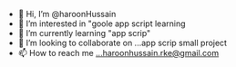 - 👋 Hi, I’m @haroonHussain
- 👀 I’m interested in "goole app script learning
- 🌱 I’m currently learning "app scrip"
- 💞️ I’m looking to collaborate on ...app scrip small project
- 📫 How to reach me ...haroonhussain.rke@gmail.com

<!---
Haroon007rke/Haroon007rke is a ✨ special ✨ repository because its `README.md` (this file) appears on your GitHub profile.
You can click the Preview link to take a look at your changes.
--->
